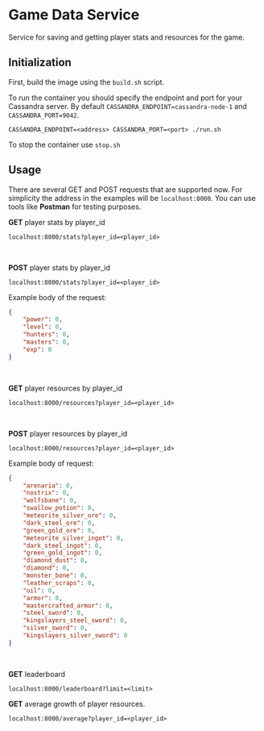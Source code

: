 # Game Data Service

Service for saving and getting player stats and resources for the game.

## Initialization

First, build the image using the `build.sh` script.

To run the container you should specify the endpoint and port for your Cassandra server. By default `CASSANDRA_ENDPOINT=cassandra-node-1` and `CASSANDRA_PORT=9042`.

```
CASSANDRA_ENDPOINT=<address> CASSANDRA_PORT=<port> ./run.sh
```

To stop the container use `stop.sh`

## Usage

There are several GET and POST requests that are supported now. For simplicity the address in the examples will be `localhost:8000`. You can use tools like **Postman** for testing purposes.

**GET** player stats by player_id
```
localhost:8000/stats?player_id=<player_id>
```

</br>

**POST** player stats by player_id
```
localhost:8000/stats?player_id=<player_id>
```
Example body of the request:
```json
{
    "power": 0,
    "level": 0,
    "hunters": 0,
    "masters": 0,
    "exp": 0
}
```

</br>

**GET** player resources by player_id
```
localhost:8000/resources?player_id=<player_id>
```

</br>

**POST** player resources by player_id
```
localhost:8000/resources?player_id=<player_id>
```
Example body of request:
```json
{
    "arenaria": 0,
    "nostrix": 0,
    "wolfsbane": 0,
    "swallow_potion": 0,
    "meteorite_silver_ore": 0,
    "dark_steel_ore": 0,
    "green_gold_ore": 0,
    "meteorite_silver_ingot": 0,
    "dark_steel_ingot": 0,
    "green_gold_ingot": 0,
    "diamond_dust": 0,
    "diamond": 0,
    "monster_bone": 0,
    "leather_scraps": 0,
    "oil": 0,
    "armor": 0,
    "mastercrafted_armor": 0,
    "steel_sword": 0,
    "kingslayers_steel_sword": 0,
    "silver_sword": 0,
    "kingslayers_silver_sword": 0
}
```

</br>


**GET** leaderboard

```
localhost:8000/leaderboard?limit=<limit>
```

**GET** average growth of player resources.

```
localhost:8000/average?player_id=<player_id>
```